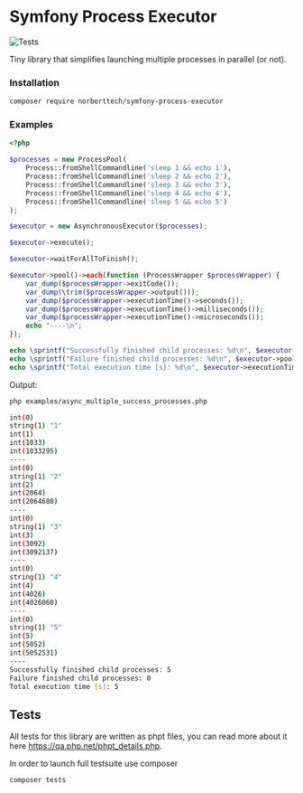 # Symfony Process Executor 

![Tests](https://github.com/norberttech/symfony-process-executor/workflows/Tests/badge.svg?branch=1.x)

Tiny library that simplifies launching multiple processes in parallel (or not). 

### Installation

```bash
composer require norberttech/symfony-process-executor
```

### Examples 

```php
<?php

$processes = new ProcessPool(
    Process::fromShellCommandline('sleep 1 && echo 1'),
    Process::fromShellCommandline('sleep 2 && echo 2'),
    Process::fromShellCommandline('sleep 3 && echo 3'),
    Process::fromShellCommandline('sleep 4 && echo 4'),
    Process::fromShellCommandline('sleep 5 && echo 5')
);

$executor = new AsynchronousExecutor($processes);

$executor->execute();

$executor->waitForAllToFinish();

$executor->pool()->each(function (ProcessWrapper $processWrapper) {
    var_dump($processWrapper->exitCode());
    var_dump(\trim($processWrapper->output()));
    var_dump($processWrapper->executionTime()->seconds());
    var_dump($processWrapper->executionTime()->milliseconds());
    var_dump($processWrapper->executionTime()->microseconds());
    echo "----\n";
});

echo \sprintf("Successfully finished child processes: %d\n", $executor->pool()->withSuccessExitCode());
echo \sprintf("Failure finished child processes: %d\n", $executor->pool()->withFailureExitCode());
echo \sprintf("Total execution time [s]: %d\n", $executor->executionTime()->seconds());
```

Output: 

```bash
php examples/async_multiple_success_processes.php 

int(0)
string(1) "1"
int(1)
int(1033)
int(1033295)
----
int(0)
string(1) "2"
int(2)
int(2064)
int(2064680)
----
int(0)
string(1) "3"
int(3)
int(3092)
int(3092137)
----
int(0)
string(1) "4"
int(4)
int(4026)
int(4026060)
----
int(0)
string(1) "5"
int(5)
int(5052)
int(5052531)
----
Successfully finished child processes: 5
Failure finished child processes: 0
Total execution time [s]: 5
```

## Tests

All tests for this library are written as phpt files, you can read more about it here https://qa.php.net/phpt_details.php. 

In order to launch full testsuite use composer

```php
composer tests
```
